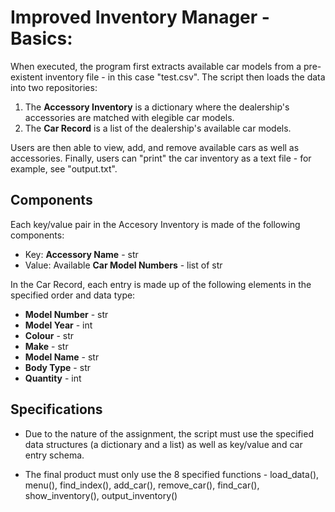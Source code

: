 # Improved Inventory Manager - Basics:

When executed, the program first extracts available car models from a pre-existent inventory file - in this case "test.csv". 
The script then loads the data into two repositories:
  1. The **Accessory Inventory** is a dictionary where the dealership's accessories are matched with elegible car models.
  2. The **Car Record** is a list of the dealership's available car models. 

Users are then able to view, add, and remove available cars as well as accessories. Finally, users can "print" the car inventory as a text file - for example, see "output.txt".

## Components
Each key/value pair in the Accesory Inventory is made of the following components:
* Key: **Accessory Name** - str
* Value: Available **Car Model Numbers** - list of str

In the Car Record, each entry is made up of the following elements in the specified order and data type:
* **Model Number** - str
* **Model Year** - int
* **Colour** - str
* **Make** - str
* **Model Name** - str
* **Body Type** - str
* **Quantity** - int

## Specifications
* Due to the nature of the assignment, the script must use the specified data structures (a dictionary and a list) as well as key/value and car entry schema. 

* The final product must only use the 8 specified functions - load_data(), menu(), find_index(), add_car(), remove_car(), find_car(), show_inventory(), output_inventory()
